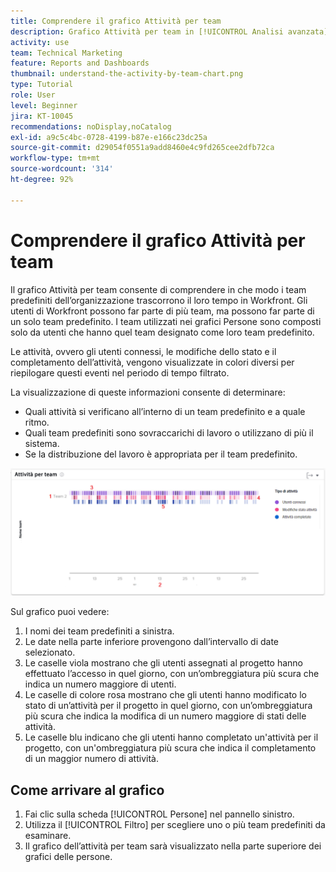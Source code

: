 ```yaml
---
title: Comprendere il grafico Attività per team
description: Grafico Attività per team in [!UICONTROL Analisi avanzata] consente di comprendere in che modo i team della home page dell’organizzazione trascorrono il loro tempo in Workfront.
activity: use
team: Technical Marketing
feature: Reports and Dashboards
thumbnail: understand-the-activity-by-team-chart.png
type: Tutorial
role: User
level: Beginner
jira: KT-10045
recommendations: noDisplay,noCatalog
exl-id: a9c5c4bc-0728-4199-b87e-e166c23dc25a
source-git-commit: d29054f0551a9add8460e4c9fd265cee2dfb72ca
workflow-type: tm+mt
source-wordcount: '314'
ht-degree: 92%

---
```


# Comprendere il grafico Attività per team

Il grafico Attività per team consente di comprendere in che modo i team predefiniti dell’organizzazione trascorrono il loro tempo in Workfront. Gli utenti di Workfront possono far parte di più team, ma possono far parte di un solo team predefinito. I team utilizzati nei grafici Persone sono composti solo da utenti che hanno quel team designato come loro team predefinito.

Le attività, ovvero gli utenti connessi, le modifiche dello stato e il completamento dell’attività, vengono visualizzate in colori diversi per riepilogare questi eventi nel periodo di tempo filtrato.

La visualizzazione di queste informazioni consente di determinare:

* Quali attività si verificano all’interno di un team predefinito e a quale ritmo.
* Quali team predefiniti sono sovraccarichi di lavoro o utilizzano di più il sistema.
* Se la distribuzione del lavoro è appropriata per il team predefinito.

![Immagine che mostra un grafico dell’attività per team con numeri relativi alle aree descritte nei punti elenco seguenti](assets/section-3-1.png)

Sul grafico puoi vedere:

1. I nomi dei team predefiniti a sinistra.
1. Le date nella parte inferiore provengono dall’intervallo di date selezionato.
1. Le caselle viola mostrano che gli utenti assegnati al progetto hanno effettuato l’accesso in quel giorno, con un’ombreggiatura più scura che indica un numero maggiore di utenti.
1. Le caselle di colore rosa mostrano che gli utenti hanno modificato lo stato di un’attività per il progetto in quel giorno, con un’ombreggiatura più scura che indica la modifica di un numero maggiore di stati delle attività.
1. Le caselle blu indicano che gli utenti hanno completato un&#39;attività per il progetto, con un&#39;ombreggiatura più scura che indica il completamento di un maggior numero di attività.

## Come arrivare al grafico

1. Fai clic sulla scheda [!UICONTROL Persone] nel pannello sinistro.
1. Utilizza il [!UICONTROL Filtro] per scegliere uno o più team predefiniti da esaminare.
1. Il grafico dell’attività per team sarà visualizzato nella parte superiore dei grafici delle persone.

